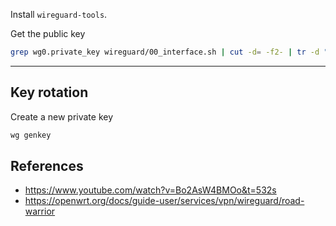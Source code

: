 Install `wireguard-tools`.

Get the public key

```sh
grep wg0.private_key wireguard/00_interface.sh | cut -d= -f2- | tr -d "'" | wg pubkey
```

---

## Key rotation

Create a new private key

```sh
wg genkey
```

## References

- https://www.youtube.com/watch?v=Bo2AsW4BMOo&t=532s
- https://openwrt.org/docs/guide-user/services/vpn/wireguard/road-warrior